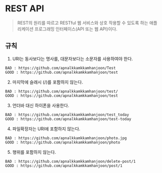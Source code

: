 # REST API
> REST의 원리를 따르고 RESTful 웹 서비스와 상호 작용할 수 있도록 하는 애플리케이션 프로그래밍 인터페이스(API 또는 웹 API)이다.

## 규칙
1. URI는 동사보다는 명사를, 대문자보다는 소문자를 사용하여야 한다.
```
BAD : https://github.com/apnalkkamkkamhanjoon/Test
GOOD : https://github.com/apnalkkamkkamhanjoon/test
```
2. 마지막에 슬래시 (/)를 포함하지 않는다.
```
BAD : https://github.com/apnalkkamkkamhanjoon/test/
GOOD : https://github.com/apnalkkamkkamhanjoon/test
```
3.  언더바 대신 하이폰을 사용한다.
```
BAD : https://github.com/apnalkkamkkamhanjoon/test_today
GOOD : https://github.com/apnalkkamkkamhanjoon/test-today
```
4. 파일확장자는 URI에 포함하지 않는다.
```
BAD : https://github.com/apnalkkamkkamhanjoon/photo.jpg
GOOD : https://github.com/apnalkkamkkamhanjoon/photo
```
5. 행위를 포함하지 않는다.
```
BAD : https://github.com/apnalkkamkkamhanjoon/delete-post/1
GOOD : https://github.com/apnalkkamkkamhanjoon/post/1
```